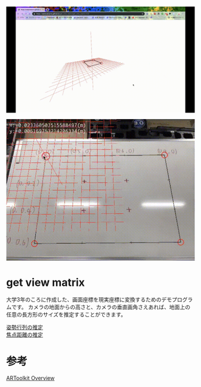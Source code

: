![demo1](demo1.gif)

![demo2](demo2.gif)

# get view matrix
大学3年のころに作成した、画面座標を現実座標に変換するためのデモプログラムです。
カメラの地面からの高さと、カメラの垂直画角さえあれば、地面上の任意の長方形のサイズを推定することができます。

[姿勢行列の推定](https://wakewakame.github.io/get_view_matrix/get_view_matrix.html)  
[焦点距離の推定](https://wakewakame.github.io/get_view_matrix/estimate_focal_length.html)  

# 参考
[ARToolkit Overview](https://im-lab.net/artoolkit-overview/)
